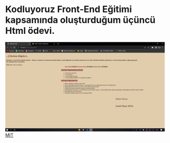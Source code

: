 # Kodluyoruz Front-End Eğitimi kapsamında oluşturduğum üçüncü Html ödevi.
![Tatlı Tarifi](https://github.com/thediyar/htmlodev3/blob/master/img/Ekran%20g%C3%B6r%C3%BCnt%C3%BCs%C3%BC%202022-04-01%20014607.jpg)
[MIT](https://choosealicense.com/licenses/mit/) 